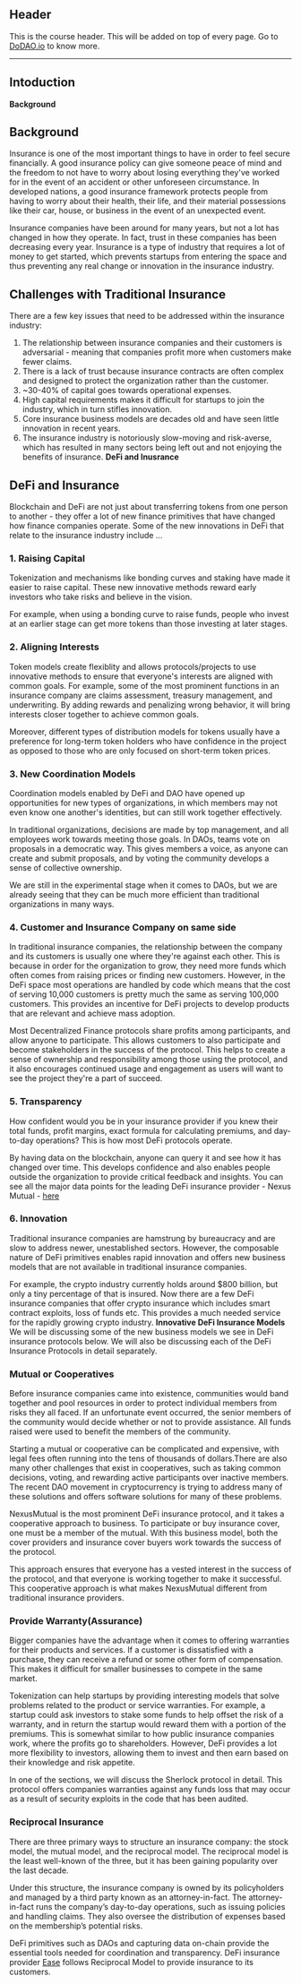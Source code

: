## Header
This is the course header. This will be added on top of every page. Go to [DoDAO.io](https://www.dodao.io) to know more.

 ---
 
 ## Intoduction
 
 **Background**        
## Background 
Insurance is one of the most important things to have in order to feel secure financially. A good insurance policy can  give someone peace of mind and the freedom to not have to worry about losing everything they've worked for in the event  of an accident or other unforeseen circumstance. In developed nations, a good insurance framework protects people from  having to worry about their health, their life, and their material possessions like their car, house, or business in  the event of an unexpected event.

Insurance companies have been around for many years, but not a lot has changed in how they operate. In fact, trust in  these companies has been decreasing every year. Insurance is a type of industry that requires a lot of money to get  started, which prevents startups from entering the space and thus preventing any real change or innovation in the  insurance industry.  

## Challenges with Traditional Insurance 
There are a few key issues that need to be addressed within the insurance industry: 
1) The relationship between insurance companies and their customers is adversarial - meaning that companies profit more when customers make fewer claims. 
2) There is a lack of trust because insurance contracts are often complex and designed to protect the organization rather than the customer. 
3) ~30-40% of capital goes towards operational expenses.  
4) High capital requirements makes it difficult for startups to join the industry, which in turn stifles innovation. 
5) Core insurance business models are decades old and have seen little innovation in recent years.
6) The insurance industry is notoriously slow-moving and risk-averse, which has resulted in many sectors being left out and not enjoying the benefits of insurance. 
 **DeFi and Inusrance**        
## DeFi and Insurance 
Blockchain and DeFi are not just about transferring tokens from one person to another - they offer a lot of new finance  primitives that have changed how finance companies operate. Some of the new innovations in DeFi that relate to the  insurance industry include ...

### 1. Raising Capital 
Tokenization and mechanisms like bonding curves and staking have made it easier to raise capital. These new innovative  methods reward early investors who take risks and believe in the vision.

For example, when using a bonding curve to raise funds, people who invest at an earlier stage can get more tokens than  those investing at later stages.

### 2. Aligning Interests 
Token models create flexiblity and allows protocols/projects to use innovative methods to ensure that everyone's  interests are aligned with common goals. For example, some of the most prominent functions in an insurance company  are claims assessment, treasury management, and underwriting. By adding rewards and penalizing wrong behavior, it  will bring interests closer together to achieve common goals.

Moreover, different types of distribution models for tokens usually have a preference for long-term token holders  who have confidence in the project as opposed to those who are only focused on short-term token prices.

### 3. New Coordination Models 
Coordination models enabled by DeFi and DAO have opened up opportunities for new types of organizations, in which  members may not even know one another's identities, but can still work together effectively. 

In traditional organizations, decisions are made by top management, and all employees work towards meeting those  goals. In DAOs, teams vote on proposals in a democratic way. This gives members a voice, as anyone can create and  submit proposals, and by voting the community develops a sense of collective ownership.

We are still in the experimental stage when it comes to DAOs, but we are already seeing that they can be much more  efficient than traditional organizations in many ways.

### 4. Customer and Insurance Company on same side 
In traditional insurance companies, the relationship between the company and its customers is usually one where they're  against each other. This is because in order for the organization to grow, they need more funds which often comes from  raising prices or finding new customers. However, in the DeFi space most operations are handled by code which means  that the cost of serving 10,000 customers is pretty much the same as serving 100,000 customers. This provides an  incentive for DeFi projects to develop products that are relevant and achieve mass adoption.

Most Decentralized Finance protocols share profits among participants, and allow anyone to participate. This allows  customers to also participate and become stakeholders in the success of the protocol. This helps to create a sense of  ownership and responsibility among those using the protocol, and it also encourages continued usage and engagement as  users will want to see the project they're a part of succeed.

### 5. Transparency 
How confident would you be in your insurance provider if you knew their total funds, profit margins, exact formula for  calculating premiums, and day-to-day operations? This is how most DeFi protocols operate.

By having data on the blockchain, anyone can query it and see how it has changed over time. This develops confidence and also enables people outside the organization to provide critical feedback and insights.  You can see all the major data points for the leading DeFi insurance provider - Nexus Mutual - [here](https://nexustracker.io/) 

### 6. Innovation 

Traditional insurance companies are hamstrung by bureaucracy and are slow to address newer, unestablished sectors.  However, the composable nature of DeFi primitives enables rapid innovation and offers new business models that are  not available in traditional insurance companies.

For example, the crypto industry currently holds around $800 billion, but only a tiny percentage of that is insured.  Now there are a few DeFi insurance companies that offer crypto insurance which includes smart contract exploits, loss  of funds etc. This provides a much needed service for the rapidly growing crypto industry. 
 **Innovative DeFi Insurance Models**        
We will be discussing some of the new business models we see in DeFi insurance protocols below. We will also be 
discussing each of the DeFi Insurance Protocols in detail separately.

### Mutual or Cooperatives
Before insurance companies came into existence, communities would band together and pool resources in order to 
protect individual members from risks they all faced. If an unfortunate event occurred, the senior members of the 
community would decide whether or not to provide assistance. All funds raised were used to benefit the members of 
the community.

Starting a mutual or cooperative can be complicated and expensive, with legal fees often running into the tens of 
thousands of dollars.There are also many other challenges that exist in cooperatives, such as taking common decisions, 
voting, and rewarding active participants over inactive members. The recent DAO movement in cryptocurrency is trying 
to address many of these solutions and offers software solutions for many of these problems.

NexusMutual is the most prominent DeFi insurance protocol, and it takes a cooperative approach to business. To 
participate or buy insurance cover, one must be a member of the mutual. With this business model, both the cover 
providers and insurance cover buyers work towards the success of the protocol.

This approach ensures that everyone has a vested interest in the success of the protocol, and that everyone is working 
together to make it successful. This cooperative approach is what makes NexusMutual different from traditional 
insurance providers.

### Provide Warranty(Assurance)
Bigger companies have the advantage when it comes to offering warranties for their products and services. If a customer 
is dissatisfied with a purchase, they can receive a refund or some other form of compensation. This makes it difficult 
for smaller businesses to compete in the same market.

Tokenization can help startups by providing interesting models that solve problems related to the product or service 
warranties. For example, a startup could ask investors to stake some funds to help offset the risk of a warranty, and 
in return the startup would reward them with a portion of the premiums. This is somewhat similar to how public 
insurance companies work, where the profits go to shareholders. However, DeFi provides a lot more flexibility 
to investors, allowing them to invest and then earn based on their knowledge and risk appetite.

In one of the sections, we will discuss the Sherlock protocol in detail. This protocol offers companies warranties against 
any funds loss that may occur as a result of security exploits in the code that has been audited.

### Reciprocal Insurance
There are three primary ways to structure an insurance company: the stock model, the mutual model, and the reciprocal 
model. The reciprocal model is the least well-known of the three, but it has been gaining popularity over the last 
decade.

Under this structure, the insurance company is owned by its policyholders and managed by a third party known as an 
attorney-in-fact. The attorney-in-fact runs the company’s day-to-day operations, such as issuing policies and handling 
claims. They also oversee the distribution of expenses based on the membership’s potential risks.

DeFi primitives such as DAOs and capturing data on-chain provide the essential tools needed for coordination and 
transparency. DeFi insurance provider [Ease](https://ease.org) follows Reciprocal Model to provide insurance to its 
customers. 
 
